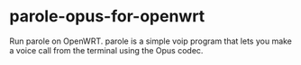 parole-opus-for-openwrt
=======================

Run parole on OpenWRT. parole is a simple voip program that lets you make a voice call from the terminal using the Opus codec.
